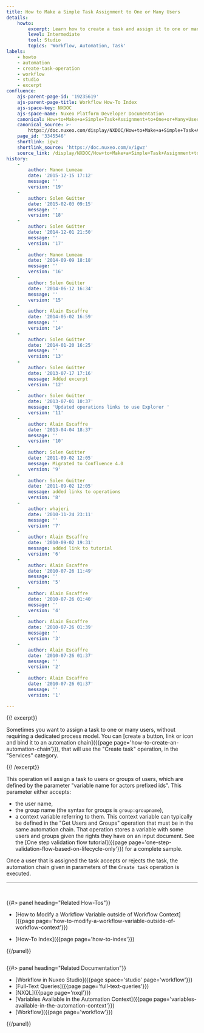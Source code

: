 ```yaml
---
title: How to Make a Simple Task Assignment to One or Many Users
details:
    howto:
        excerpt: Learn how to create a task and assign it to one or many users.
        level: Intermediate
        tool: Studio
        topics: 'Workflow, Automation, Task'
labels:
    - howto
    - automation
    - create-task-operation
    - workflow
    - studio
    - excerpt
confluence:
    ajs-parent-page-id: '19235619'
    ajs-parent-page-title: Workflow How-To Index
    ajs-space-key: NXDOC
    ajs-space-name: Nuxeo Platform Developer Documentation
    canonical: How+to+Make+a+Simple+Task+Assignment+to+One+or+Many+Users
    canonical_source: >-
        https://doc.nuxeo.com/display/NXDOC/How+to+Make+a+Simple+Task+Assignment+to+One+or+Many+Users
    page_id: '3345546'
    shortlink: igwz
    shortlink_source: 'https://doc.nuxeo.com/x/igwz'
    source_link: /display/NXDOC/How+to+Make+a+Simple+Task+Assignment+to+One+or+Many+Users
history:
    - 
        author: Manon Lumeau
        date: '2015-12-15 17:12'
        message: ''
        version: '19'
    - 
        author: Solen Guitter
        date: '2015-02-03 09:15'
        message: ''
        version: '18'
    - 
        author: Solen Guitter
        date: '2014-12-01 21:50'
        message: ''
        version: '17'
    - 
        author: Manon Lumeau
        date: '2014-09-09 18:18'
        message: ''
        version: '16'
    - 
        author: Solen Guitter
        date: '2014-06-12 16:34'
        message: ''
        version: '15'
    - 
        author: Alain Escaffre
        date: '2014-05-02 16:59'
        message: ''
        version: '14'
    - 
        author: Solen Guitter
        date: '2014-01-20 16:25'
        message: ''
        version: '13'
    - 
        author: Solen Guitter
        date: '2013-07-17 17:16'
        message: Added excerpt
        version: '12'
    - 
        author: Solen Guitter
        date: '2013-07-01 10:37'
        message: 'Updated operations links to use Explorer '
        version: '11'
    - 
        author: Alain Escaffre
        date: '2013-04-04 18:37'
        message: ''
        version: '10'
    - 
        author: Solen Guitter
        date: '2011-09-02 12:05'
        message: Migrated to Confluence 4.0
        version: '9'
    - 
        author: Solen Guitter
        date: '2011-09-02 12:05'
        message: added links to operations
        version: '8'
    - 
        author: whajeri
        date: '2010-11-24 23:11'
        message: ''
        version: '7'
    - 
        author: Alain Escaffre
        date: '2010-09-02 19:31'
        message: added link to tutorial
        version: '6'
    - 
        author: Alain Escaffre
        date: '2010-07-26 11:49'
        message: ''
        version: '5'
    - 
        author: Alain Escaffre
        date: '2010-07-26 01:40'
        message: ''
        version: '4'
    - 
        author: Alain Escaffre
        date: '2010-07-26 01:39'
        message: ''
        version: '3'
    - 
        author: Alain Escaffre
        date: '2010-07-26 01:37'
        message: ''
        version: '2'
    - 
        author: Alain Escaffre
        date: '2010-07-26 01:37'
        message: ''
        version: '1'

---
```

{{! excerpt}}

Sometimes you want to assign a task to one or many users, without requiring a dedicated process model. You can [create a button, link or icon and bind it to an automation chain]({{page page='how-to-create-an-automation-chain'}}), that will use the&nbsp;"Create task" operation, in the "Services" category.

{{! /excerpt}}

This operation will assign a task to users or groups of users, which are defined by the parameter "variable name for actors prefixed ids". This parameter either accepts:

*   the user name,
*   the group name (the syntax for groups is `group:groupname`),
*   a context variable referring to them. This context variable can typically be defined in the "Get Users and Groups" operation that must be in the same automation chain. That operation stores a variable with some users and groups given the rights they have on an input document.
    See the [One step validation flow tutorial]({{page page='one-step-validation-flow-based-on-lifecycle-only'}}) for a complete sample.

Once a user that is assigned the task accepts or rejects the task, the automation chain given in parameters of the `Create task` operation is executed.

* * *

&nbsp;

<div class="row" data-equalizer="" data-equalize-on="medium">

<div class="column medium-6">{{#> panel heading="Related How-Tos"}}

*   [How to Modify a Workflow Variable outside of Workflow Context]({{page page='how-to-modify-a-workflow-variable-outside-of-workflow-context'}})

*   [How-To Index]({{page page='how-to-index'}})

{{/panel}}</div>

<div class="column medium-6">{{#> panel heading="Related Documentation"}}

*   [Workflow in Nuxeo Studio]({{page space='studio' page='workflow'}})
*   [Full-Text Queries]({{page page='full-text-queries'}})
*   [NXQL]({{page page='nxql'}})
*   [Variables Available in the Automation Context]({{page page='variables-available-in-the-automation-context'}})
*   [Workflow]({{page page='workflow'}})

{{/panel}}</div>

</div>